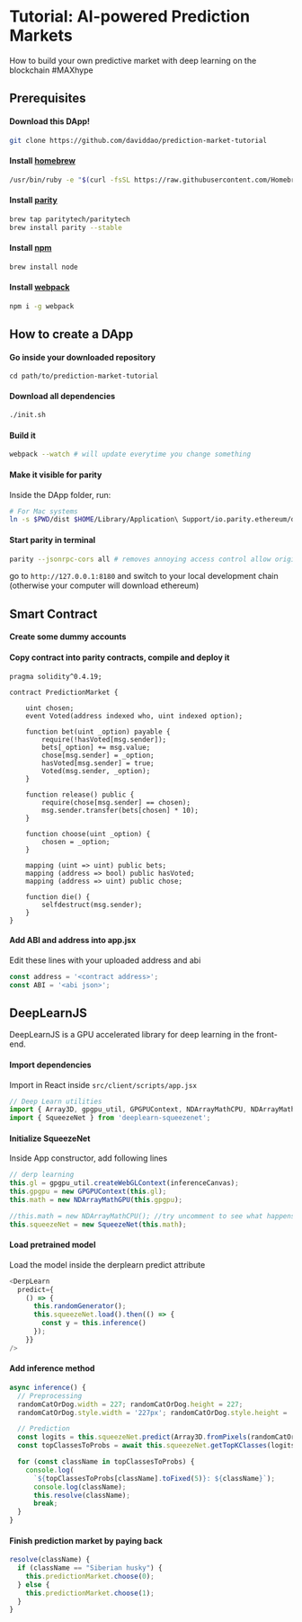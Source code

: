 # Tutorial: AI-powered Prediction Markets

How to build your own predictive market with deep learning on the blockchain #MAXhype

## Prerequisites

#### Download this DApp!

```bash
git clone https://github.com/daviddao/prediction-market-tutorial
```

#### Install [homebrew](https://brew.sh/index_de.html)

```bash
/usr/bin/ruby -e "$(curl -fsSL https://raw.githubusercontent.com/Homebrew/install/master/install)"
```
#### Install [parity](https://www.parity.io/)

```bash
brew tap paritytech/paritytech
brew install parity --stable
```

#### Install [npm](https://nodejs.org/en/)

```bash
brew install node
```

#### Install [webpack](https://webpack.js.org/)

```bash
npm i -g webpack
```

## How to create a DApp

#### Go inside your downloaded repository

```
cd path/to/prediction-market-tutorial
```

#### Download all dependencies

```bash
./init.sh
```

#### Build it

```bash
webpack --watch # will update everytime you change something
```

#### Make it visible for parity

Inside the DApp folder, run:
```bash
# For Mac systems
ln -s $PWD/dist $HOME/Library/Application\ Support/io.parity.ethereum/dapps/mydapp
```

#### Start parity in terminal

```bash
parity --jsonrpc-cors all # removes annoying access control allow origin issues
```
go to `http://127.0.0.1:8180` and switch to your local development chain (otherwise your computer will download ethereum)

## Smart Contract

#### Create some dummy accounts

#### Copy contract into parity contracts, compile and deploy it

```solidity
pragma solidity^0.4.19;

contract PredictionMarket {
    
    uint chosen;
	event Voted(address indexed who, uint indexed option);

	function bet(uint _option) payable {
		require(!hasVoted[msg.sender]);
		bets[_option] += msg.value;
		chose[msg.sender] = _option;
		hasVoted[msg.sender] = true;
		Voted(msg.sender, _option);
	}
	
	function release() public {
	    require(chose[msg.sender] == chosen);
	    msg.sender.transfer(bets[chosen] * 10);
	}
	
	function choose(uint _option) {
	    chosen = _option;
	}
	
	mapping (uint => uint) public bets;
	mapping (address => bool) public hasVoted;
	mapping (address => uint) public chose;
	
	function die() {
	    selfdestruct(msg.sender);
	}
}
```

#### Add ABI and address into app.jsx

Edit these lines with your uploaded address and abi

```javascript
const address = '<contract address>';
const ABI = '<abi json>';
```

## DeepLearnJS

DeepLearnJS is a GPU accelerated library for deep learning in the front-end. 

#### Import dependencies

Import in React inside `src/client/scripts/app.jsx`

```javascript
// Deep Learn utilities
import { Array3D, gpgpu_util, GPGPUContext, NDArrayMathCPU, NDArrayMathGPU } from 'deeplearn';
import { SqueezeNet } from 'deeplearn-squeezenet';
```

#### Initialize SqueezeNet

Inside App constructor, add following lines

```javascript
// derp learning
this.gl = gpgpu_util.createWebGLContext(inferenceCanvas);
this.gpgpu = new GPGPUContext(this.gl);
this.math = new NDArrayMathGPU(this.gpgpu);

//this.math = new NDArrayMathCPU(); //try uncomment to see what happens
this.squeezeNet = new SqueezeNet(this.math);
```

#### Load pretrained model

Load the model inside the derplearn predict attribute

```javascript
<DerpLearn
  predict={
    () => {
      this.randomGenerator();
      this.squeezeNet.load().then(() => {
        const y = this.inference()
      });
    }}
/>
```

#### Add inference method

```javascript
async inference() {
  // Preprocessing
  randomCatOrDog.width = 227; randomCatOrDog.height = 227;
  randomCatOrDog.style.width = '227px'; randomCatOrDog.style.height = '227px';

  // Prediction
  const logits = this.squeezeNet.predict(Array3D.fromPixels(randomCatOrDog));
  const topClassesToProbs = await this.squeezeNet.getTopKClasses(logits, 5);

  for (const className in topClassesToProbs) {
    console.log(
      `${topClassesToProbs[className].toFixed(5)}: ${className}`);
      console.log(className);
      this.resolve(className);
      break;
  }
}
```

#### Finish prediction market by paying back

```javascript
resolve(className) {
  if (className == "Siberian husky") {
    this.predictionMarket.choose(0);
  } else {
    this.predictionMarket.choose(1);
  }
}
```



